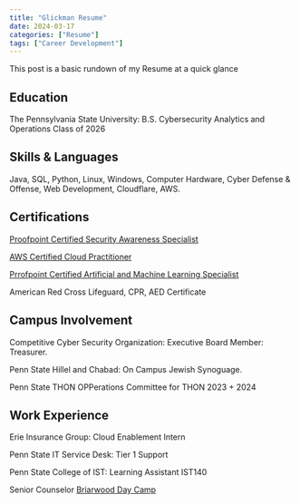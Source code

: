 ```yaml
---
title: "Glickman Resume"
date: 2024-03-17
categories: ["Resume"]
tags: ["Career Development"]
---
```

This post is a basic rundown of my Resume at a quick glance

## Education

The Pennsylvania State University: B.S. Cybersecurity Analytics and Operations Class of 2026

## Skills & Languages

Java, SQL, Python, Linux, Windows, Computer Hardware, Cyber Defense & Offense, Web Development, Cloudflare, AWS.

## Certifications

[Proofpoint Certified Security Awareness Specialist](https://www.credly.com/badges/20e271e9-1d32-40c8-87bb-9eb2428fe2be/linked_in_profile)

[AWS Certified Cloud Practitioner](https://www.credly.com/badges/09e3392c-3d26-43eb-b85e-b0d415937379/linked_in_profile)

[Prrofpoint Certified Artificial and Machine Learning Specialist](https://www.credly.com/badges/4941493f-6220-403c-8a09-3f5feaacdca0/linked_in_profile)

American Red Cross Lifeguard, CPR, AED Certificate

## Campus Involvement

Competitive Cyber Security Organization: Executive Board Member: Treasurer.

Penn State Hillel and Chabad: On Campus Jewish Synoguage.

Penn State THON OPPerations Committee for THON 2023 + 2024

## Work Experience

Erie Insurance Group: Cloud Enablement Intern

Penn State IT Service Desk: Tier 1 Support

Penn State College of IST: Learning Assistant IST140

Senior Counselor [Briarwood Day Camp](https://www.briarwooddaycamp.com/)



